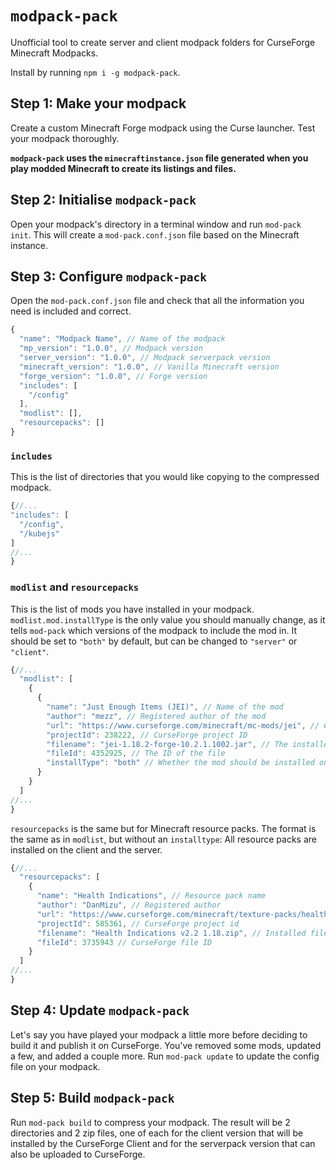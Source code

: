 # `modpack-pack`

Unofficial tool to create server and client modpack folders for CurseForge Minecraft Modpacks.

Install by running `npm i -g modpack-pack`.

## Step 1: Make your modpack

Create a custom Minecraft Forge modpack using the Curse launcher. Test your modpack thoroughly.

**`modpack-pack` uses the `minecraftinstance.json` file generated when you play modded Minecraft to create its listings and files.**

## Step 2: Initialise `modpack-pack`

Open your modpack's directory in a terminal window and run `mod-pack init`. This will create a `mod-pack.conf.json` file based on the Minecraft instance.

## Step 3: Configure `modpack-pack`

Open the `mod-pack.conf.json` file and check that all the information you need is included and correct.

```javascript
{
  "name": "Modpack Name", // Name of the modpack
  "mp_version": "1.0.0", // Modpack version
  "server_version": "1.0.0", // Modpack serverpack version
  "minecraft_version": "1.0.0", // Vanilla Minecraft version
  "forge_version": "1.0.0", // Forge version
  "includes": [
    "/config"
  ],
  "modlist": [],
  "resourcepacks": []
}
```

### `includes`

This is the list of directories that you would like copying to the compressed modpack.

```javascript
{//...
"includes": [
  "/config",
  "/kubejs"
]
//...
}
```

### `modlist` and `resourcepacks`

This is the list of mods you have installed in your modpack. `modlist.mod.installType` is the only value you should manually change, as it tells `mod-pack` which versions of the modpack to include the mod in. It should be set to `"both"` by default, but can be changed to `"server"` or `"client"`.

```javascript
{//...
  "modlist": [
    {
      {
        "name": "Just Enough Items (JEI)", // Name of the mod
        "author": "mezz", // Registered author of the mod
        "url": "https://www.curseforge.com/minecraft/mc-mods/jei", // CurseForge URL of the mod
        "projectId": 238222, // CurseForge project ID
        "filename": "jei-1.18.2-forge-10.2.1.1002.jar", // The installed file
        "fileId": 4352925, // The ID of the file
        "installType": "both" // Whether the mod should be installed on the "client", the "server", or "both"
      }
    }
  ]
//...
}
```

`resourcepacks` is the same but for Minecraft resource packs. The format is the same as in `modlist`, but without an `installtype`: All resource packs are installed on the client and the server.

```javascript
{//...
  "resourcepacks": [
    {
      "name": "Health Indications", // Resource pack name
      "author": "DanMizu", // Registered author
      "url": "https://www.curseforge.com/minecraft/texture-packs/health-indications", // Curseforge URL
      "projectId": 585361, // CurseForge project id
      "filename": "Health Indications v2.2 1.18.zip", // Installed filename
      "fileId": 3735943 // CurseForge file ID
    }
  ]
//...
}
```

## Step 4: Update `modpack-pack`

Let's say you have played your modpack a little more before deciding to build it and publish it on CurseForge. You've removed some mods, updated a few, and added a couple more. Run `mod-pack update` to update the config file on your modpack.

## Step 5: Build `modpack-pack`

Run `mod-pack build` to compress your modpack. The result will be 2 directories and 2 zip files, one of each for the client version that will be installed by the CurseForge Client and for the serverpack version that can also be uploaded to CurseForge.